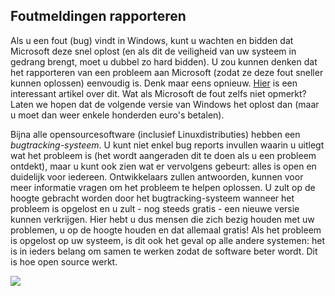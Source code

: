 

<div id="corps">

<h2>Foutmeldingen rapporteren</h2>

Als u een fout (bug) vindt in Windows, kunt u wachten en bidden dat 
Microsoft deze snel oplost (en als dit de veiligheid van uw systeem in
gedrang brengt, moet u dubbel zo hard bidden). U zou kunnen denken
dat het rapporteren van een probleem aan Microsoft (zodat ze deze fout
sneller kunnen oplossen) eenvoudig is. Denk maar eens opnieuw. <a 
href="http://www.oreillynet.com/mac/blog/2002/06/mission_impossible_submitting.html">Hier</a> 
is een interessant artikel over dit. Wat als Microsoft de fout zelfs niet opmerkt? Laten we hopen
dat de volgende versie van Windows het oplost dan (maar u moet dan weer enkele honderden euro's
betalen).

Bijna alle opensourcesoftware (inclusief Linuxdistributies) hebben 
een <i>bugtracking-systeem</i>. U kunt niet enkel bug reports invullen
waarin u uitlegt wat het probleem is (het wordt aangeraden dit te doen
als u een probleem ontdekt), maar u kunt ook zien wat er vervolgens
gebeurt: alles is open en duidelijk voor iedereen. Ontwikkelaars zullen
antwoorden, kunnen voor meer informatie vragen om het probleem te helpen
oplossen. U zult op de hoogte gebracht worden door het bugtracking-systeem
wanneer het probleem is opgelost en u zult - nog steeds gratis - een
nieuwe versie kunnen verkrijgen. Hier hebt u dus mensen die zich bezig
houden met uw problemen, u op de hoogte houden en dat allemaal gratis!
Als het probleem is opgelost op uw systeem, is dit ook het geval op alle
andere systemen: het is in ieders belang om samen te werken zodat de
software beter wordt. Dit is hoe open source werkt.

<img src="Images/report_bugs_thumb.png" />

</div>


